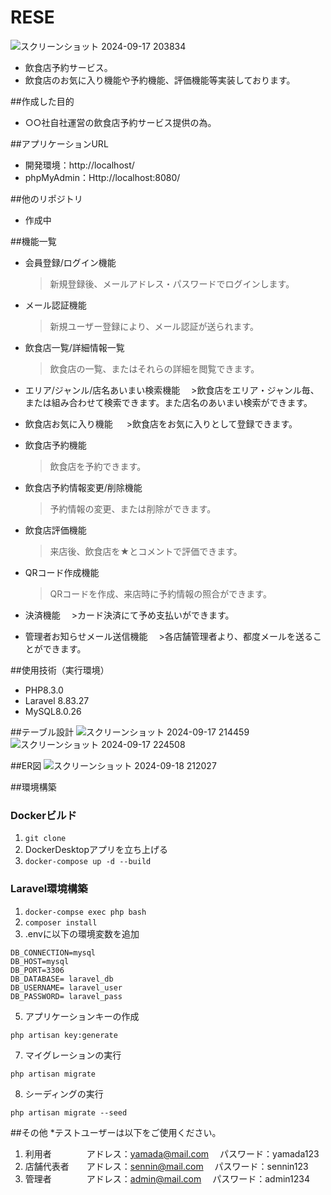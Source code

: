 # RESE
![スクリーンショット 2024-09-17 203834](https://github.com/user-attachments/assets/4aac21f2-4ab5-4854-a1ef-38cfbd6b4ab5)
- 飲食店予約サービス。
- 飲食店のお気に入り機能や予約機能、評価機能等実装しております。

##作成した目的
- ○○社自社運営の飲食店予約サービス提供の為。

##アプリケーションURL
- 開発環境：http://localhost/
- phpMyAdmin：Http://localhost:8080/

##他のリポジトリ
- 作成中

##機能一覧
- 会員登録/ログイン機能
    >新規登録後、メールアドレス・パスワードでログインします。
    
- メール認証機能
    >新規ユーザー登録により、メール認証が送られます。
  
- 飲食店一覧/詳細情報一覧
    >飲食店の一覧、またはそれらの詳細を閲覧できます。
  
- エリア/ジャンル/店名あいまい検索機能
  　>飲食店をエリア・ジャンル毎、または組み合わせて検索できます。また店名のあいまい検索ができます。
 
- 飲食店お気に入り機能
　  >飲食店をお気に入りとして登録できます。
 
- 飲食店予約機能
    >飲食店を予約できます。
 
- 飲食店予約情報変更/削除機能
    >予約情報の変更、または削除ができます。
    
- 飲食店評価機能
    >来店後、飲食店を★とコメントで評価できます。
    
- QRコード作成機能
    >QRコードを作成、来店時に予約情報の照合ができます。
    
- 決済機能
  　>カード決済にて予め支払いができます。
  
- 管理者お知らせメール送信機能
  　>各店舗管理者より、都度メールを送ることができます。

##使用技術（実行環境）
- PHP8.3.0
- Laravel 8.83.27
- MySQL8.0.26

##テーブル設計
![スクリーンショット 2024-09-17 214459](https://github.com/user-attachments/assets/5ac1554e-9664-40fd-9078-75e92df54a91)
![スクリーンショット 2024-09-17 224508](https://github.com/user-attachments/assets/31f44d97-a4b2-4925-ab2c-3ebbcf77a456)

##ER図
![スクリーンショット 2024-09-18 212027](https://github.com/user-attachments/assets/afbcef7a-45d8-4f98-b8ea-b1c99e36133e)

##環境構築

### Dockerビルド
1. `git clone `
2. DockerDesktopアプリを立ち上げる
3. `docker-compose up -d --build`

### Laravel環境構築
1. `docker-compse exec php bash`
2. `composer install`
3. .envに以下の環境変数を追加
```
DB_CONNECTION=mysql
DB_HOST=mysql
DB_PORT=3306
DB_DATABASE= laravel_db
DB_USERNAME= laravel_user
DB_PASSWORD= laravel_pass
```
5. アプリケーションキーの作成
```
php artisan key:generate
```
7. マイグレーションの実行
```
php artisan migrate
```
8. シーディングの実行
```
php artisan migrate --seed 
```

##その他
*テストユーザーは以下をご使用ください。
1. 利用者　　　　アドレス：yamada@mail.com　  パスワード：yamada123
2. 店舗代表者　　アドレス：sennin@mail.com　  パスワード：sennin123
3. 管理者　　　　アドレス：admin@mail.com　   パスワード：admin1234
